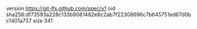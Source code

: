 version https://git-lfs.github.com/spec/v1
oid sha256:df73593a228c133b9081482e8c2ab7f22308696c7b645751ed67d0bc1401a737
size 341

